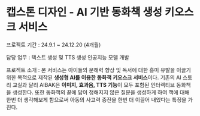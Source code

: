 # 캡스톤 디자인 - AI 기반 동화책 생성 키오스크 서비스

프로젝트 기간 : 24.9.1 ~ 24.12.20 (4개월) <br>

담당 업무 : 택스트 생성 및 TTS 생성 인공지능 모델 개발 <br>

프로젝트 소개 : 본 서비스는 아이들의 문해력 향상 및 독서에 대한 흥미 유발을 이끌기 위한 목적으로 제작된 **생성형 AI를 이용한 동화책 키오스크 서비스**이다. 기존의 AI 스토리 교실과 달리 AIBAK은 **이미지, 효과음, TTS 기능**이 모두 포함된 인터렉티브 동화책을 생성한다. 또한 동화책의 끝에 답이 정해지지 않은 질문을 생성하게 하여 책에 대해 한번 더 생각해보게 함으로써 아동의 사고력 증진을 한번 더 이끌어 내었다는 특징을 가진다.
